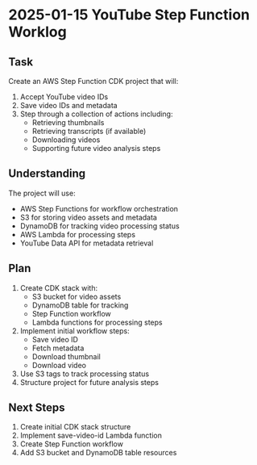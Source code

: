 # 2025-01-15 YouTube Step Function Worklog

## Task
Create an AWS Step Function CDK project that will:
1. Accept YouTube video IDs
2. Save video IDs and metadata
3. Step through a collection of actions including:
   - Retrieving thumbnails
   - Retrieving transcripts (if available)
   - Downloading videos
   - Supporting future video analysis steps

## Understanding
The project will use:
- AWS Step Functions for workflow orchestration
- S3 for storing video assets and metadata
- DynamoDB for tracking video processing status
- AWS Lambda for processing steps
- YouTube Data API for metadata retrieval

## Plan
1. Create CDK stack with:
   - S3 bucket for video assets
   - DynamoDB table for tracking
   - Step Function workflow
   - Lambda functions for processing steps
2. Implement initial workflow steps:
   - Save video ID
   - Fetch metadata
   - Download thumbnail
   - Download video
3. Use S3 tags to track processing status
4. Structure project for future analysis steps

## Next Steps
1. Create initial CDK stack structure
2. Implement save-video-id Lambda function
3. Create Step Function workflow
4. Add S3 bucket and DynamoDB table resources
